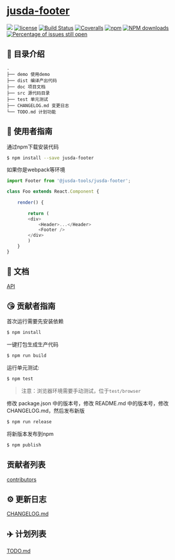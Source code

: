 # [jusda-footer](https://github.com/yazohu/jusda-footer)
[![](https://img.shields.io/badge/Powered%20by-jslib%20base-brightgreen.svg)](https://github.com/yanhaijing/jslib-base)
[![license](https://img.shields.io/badge/license-MIT-blue.svg)](https://github.com/yazohu/jusda-footer/blob/master/LICENSE)
[![Build Status](https://travis-ci.org/yazohu/jusda-footer.svg?branch=master)](https://travis-ci.org/yazohu/jusda-footer)
[![Coveralls](https://img.shields.io/coveralls/yazohu/jusda-footer.svg)](https://coveralls.io/github/yazohu/jusda-footer)
[![npm](https://img.shields.io/badge/npm-0.1.0-orange.svg)](https://www.npmjs.com/package/jusda-footer)
[![NPM downloads](http://img.shields.io/npm/dm/jusda-footer.svg?style=flat-square)](http://www.npmtrends.com/jusda-footer)
[![Percentage of issues still open](http://isitmaintained.com/badge/open/yazohu/jusda-footer.svg)](http://isitmaintained.com/project/yazohu/jusda-footer "Percentage of issues still open")


## :open_file_folder: 目录介绍

```
.
├── demo 使用demo
├── dist 编译产出代码
├── doc 项目文档
├── src 源代码目录
├── test 单元测试
├── CHANGELOG.md 变更日志
└── TODO.md 计划功能
```

## :rocket: 使用者指南

通过npm下载安装代码

```bash
$ npm install --save jusda-footer
```



如果你是webpack等环境

```js
import Footer from '@jusda-tools/jusda-footer';

class Foo extends React.Component {
    
    render() {
        
        return (
        <div>
            <Header>...</Header>
            <Footer />
        </div>
        )
    }
}
```


## :bookmark_tabs: 文档
[API](./doc/api.md)

## :kissing_heart: 贡献者指南
首次运行需要先安装依赖

```bash
$ npm install
```

一键打包生成生产代码

```bash
$ npm run build
```

运行单元测试:

```bash
$ npm test
```

> 注意：浏览器环境需要手动测试，位于`test/browser`

修改 package.json 中的版本号，修改 README.md 中的版本号，修改 CHANGELOG.md，然后发布新版

```bash
$ npm run release
```

将新版本发布到npm

```bash
$ npm publish
```

## 贡献者列表

[contributors](https://github.com/yazohu/jusda-footer/graphs/contributors)

## :gear: 更新日志
[CHANGELOG.md](./CHANGELOG.md)

## :airplane: 计划列表
[TODO.md](./TODO.md)